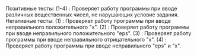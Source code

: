 Позитивные тесты:
(1-4) : Проверяет работу программы при вводе различных вещественных чисел, не нарушающих условие задания. 
Негативные тесты:
(1)   : Проверяет работу программы при вводе неправильного положительного "x".
(2)   : Проверяет работу программы при вводе неправильного положительного "eps".
(3)   : Проверяет работу программы при вводе неправильного отрицательного "x".
(4)   : Проверяет работу программы при вводе неправильного "eps" и "x".
